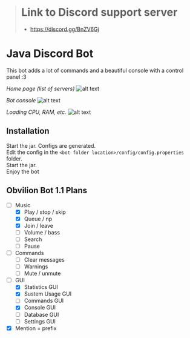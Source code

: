 > # Link to Discord support server
> * https://discord.gg/BnZV6Gj

# Java Discord Bot
This bot adds a lot of commands and a beautiful console with a control panel :З

*Home page (list of servers)*
![alt text](http://d.zaix.ru/kWS4.png)

*Bot console*
![alt text](http://d.zaix.ru/kWSa.png)

*Loading CPU, RAM, etc.*
![alt text](http://d.zaix.ru/kWSf.png)

## Installation

Start the jar. Configs are generated.<br>
Edit the config in the ``<bot folder location>/config/config.properties`` folder.<br>
Start the jar. <br>
Enjoy the bot

## Obvilion Bot 1.1 Plans
- [ ] Music
    - [x] Play / stop / skip
    - [x] Queue / np
    - [x] Join / leave
    - [ ] Volume / bass
    - [ ] Search
    - [ ] Pause
- [ ] Commands
    - [ ] Clear messages
    - [ ] Warnings
    - [ ] Mute / unmute
- [ ] GUI
    - [x] Statistics GUI
    - [x] Sustem Usage GUI
    - [ ] Commands GUI
    - [x] Console GUI
    - [ ] Database GUI
    - [ ] Settings GUI
- [x] Mention = prefix
